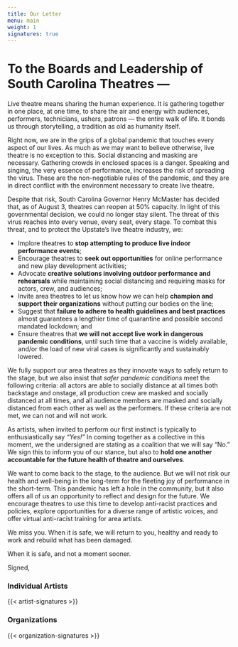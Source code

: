 ```yaml
---
title: Our Letter
menu: main
weight: 1
signatures: true
---
```


# To the Boards and Leadership of South Carolina Theatres —

Live theatre means sharing the human experience. It is gathering together in one place, at one time, to share the air and energy with audiences, performers, technicians, ushers, patrons — the entire walk of life. It bonds us through storytelling, a tradition as old as humanity itself.

Right now, we are in the grips of a global pandemic that touches every aspect of our lives. As much as we may want to believe otherwise, live theatre is no exception to this. Social distancing and masking are necessary. Gathering crowds in enclosed spaces is a danger. Speaking and singing, the very essence of performance, increases the risk of spreading the virus. These are the non-negotiable rules of the pandemic, and they are in direct conflict with the environment necessary to create live theatre.

Despite that risk, South Carolina Governor Henry McMaster has decided that, as of August 3, theatres can reopen at 50% capacity. In light of this governmental decision, we could no longer stay silent. The threat of this virus reaches into every venue, every seat, every stage. To combat this threat, and to protect the Upstate’s live theatre industry, we:

- Implore theatres to **stop attempting to produce live indoor performance events**;
- Encourage theatres to **seek out opportunities** for online performance and new play development activities;
- Advocate **creative solutions involving outdoor performance and rehearsals** while maintaining social distancing and requiring masks for actors, crew, and audiences;
- Invite area theatres to let us know how we can help **champion and support their organizations** without putting our bodies on the line;
- Suggest that **failure to adhere to health guidelines and best practices** almost guarantees a lengthier time of quarantine and possible second mandated lockdown; and
- Ensure theatres that **we will not accept live work in dangerous pandemic conditions**, until such time that a vaccine is widely available, and/or the load of new viral cases is significantly and sustainably lowered.

We fully support our area theatres as they innovate ways to safely return to the stage, but we also insist that *safer pandemic conditions* meet the following criteria: all actors are able to socially distance at all times both backstage and onstage, all production crew are masked and socially distanced at all times, and all audience members are masked and socially distanced from each other as well as the performers. If these criteria are not met, we can not and will not work.

As artists, when invited to perform our first instinct is typically to enthusiastically say *“Yes!”* In coming together as a collective in this moment, we the undersigned are stating as a coalition that we will say “No.” We sign this to inform you of our stance, but also to **hold one another accountable for the future health of theatre and ourselves**.

We want to come back to the stage, to the audience. But we will not risk our health and well-being in the long-term for the fleeting joy of performance in the short-term. This pandemic has left a hole in the community, but it also offers all of us an opportunity to reflect and design for the future. We encourage theatres to use this time to develop anti-racist practices and policies, explore opportunities for a diverse range of artistic voices, and offer virtual anti-racist training for area artists.

We miss you. When it is safe, we will return to you, healthy and ready to work and rebuild what has been damaged.

When it is safe, and not a moment sooner.

Signed,
### Individual Artists
{{< artist-signatures >}}

### Organizations
{{< organization-signatures >}}